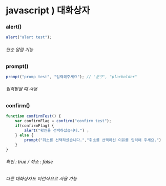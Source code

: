 # javascript ) 대화상자



### alert()

```javascript
alert("alert test");
```

###### 단순 알림 기능



### prompt()

```javascript
prompt("promp test", "입력해주세요"); // "문구", "placholder"
```

###### 입력받을 때 사용



### confirm()

```javascript
function comfirmTest() {
    var confirmFlag = confirm("confirm test");
    if(confirmFlag) {
        alert("확인을 선택하셨습니다.") ;
    } else {
        prompt("취소를 선택하셨습니다.","취소를 선택하신 이유를 입력해 주세요.")
    }
}
```

###### 확인 : true / 취소 : false

###### 다른 대화상자도 이런식으로 사용 가능